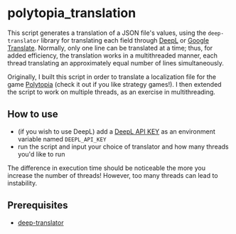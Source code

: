 # polytopia_translation
This script generates a translation of a JSON file's values, using the `deep-translator` library for translating each field through [DeepL](https://www.deepl.com/translator) or [Google Translate](https://translate.google.com/). Normally, only one line can be translated at a time; thus, for added efficiency, the translation works in a multithreaded manner, each thread translating an approximately equal number of lines simultaneously.

Originally, I built this script in order to translate a localization file for the game [Polytopia](https://polytopia.io/) (check it out if you like strategy games!). I then extended the script to work on multiple threads, as an exercise in multithreading.

## How to use
* (if you wish to use DeepL) add a [DeepL API KEY](https://www.deepl.com/docs-api/accessing-the-api/) as an environment variable named `DEEPL_API_KEY`
* run the script and input your choice of translator and how many threads you'd like to run

The difference in execution time should be noticeable the more you increase the number of threads! However, too many threads can lead to instability.
## Prerequisites
* [deep-translator](https://pypi.org/project/deep-translator/)
